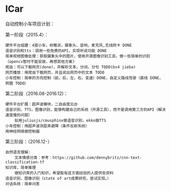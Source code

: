 # ICar

自动控制小车项目计划：

第一阶段（2015.4）：

	硬件平台组建：4驱小车，树莓派，摄象头，音响，麦克风,无线网卡	DONE
	语音识别和tts：调用一些免费的API，实现听说功能 DONE
	简单视频图像处理：获取摄象头中的图片，使用开源图像识别工具，做一些简单的识别 （opencv暂时不能安装，再想其他方案)
	爬虫：可以下载网页(done)，并解析文本，分词，分句 TODO(bs4 jieba)
	网页播放：用爬虫下载网页，并且说出网页中的文本 TODO
	小车控制：简单的方向控制（前，后，左，右，变速）DONE，自定义路线驾驶（直线 DONE，转圈 TODO） 
	

第二阶段（2016.08-2016.12)：

	硬件平台扩展：超声波模块，二自由度云台
	语音识别，TTS，图像识别，能够构建自己的系统（开源工具），而不是调用第三方的API（解决速度慢的问题）
		拟用juliusjs/cmusphinx做语音识别，ekko做TTS	
	小车控制：用超声波测距来避障（条件反射系统）
	用神经网络做控制器
	

第三阶段：（2016.12-）

	自然语言理解:
		文本情感分类：参考：https://github.com/dennybritz/cnn-text-classification-tf
	知识库，简单推理
		做知识库的入门知识，希望能有这方面经验的人提供些资料
	语音识别，图像识别（state of art成果研究，尝试实现。）
	对话系统：简单问答
	

